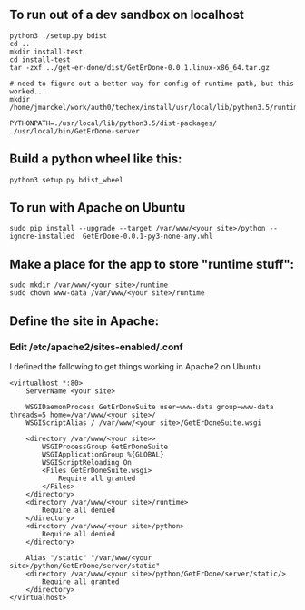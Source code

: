 

## To run out of a dev sandbox on localhost

```
python3 ./setup.py bdist
cd ..
mkdir install-test
cd install-test
tar -zxf ../get-er-done/dist/GetErDone-0.0.1.linux-x86_64.tar.gz

# need to figure out a better way for config of runtime path, but this worked...
mkdir /home/jmarckel/work/auth0/techex/install/usr/local/lib/python3.5/runtime

PYTHONPATH=./usr/local/lib/python3.5/dist-packages/ ./usr/local/bin/GetErDone-server 
```



## Build a python wheel like this:

```
python3 setup.py bdist_wheel
```


## **To run with Apache on Ubuntu**

```
sudo pip install --upgrade --target /var/www/<your site>/python --ignore-installed  GetErDone-0.0.1-py3-none-any.whl
```


## Make a place for the app to store "runtime stuff":
```
sudo mkdir /var/www/<your site>/runtime
sudo chown www-data /var/www/<your site>/runtime
```


## Define the site in Apache:

### Edit /etc/apache2/sites-enabled/<your site>.conf 

I defined the following to get things working in Apache2 on Ubuntu

```
<virtualhost *:80>
    ServerName <your site>

    WSGIDaemonProcess GetErDoneSuite user=www-data group=www-data threads=5 home=/var/www/<your site>/
    WSGIScriptAlias / /var/www/<your site>/GetErDoneSuite.wsgi

    <directory /var/www/<your site>>
        WSGIProcessGroup GetErDoneSuite
        WSGIApplicationGroup %{GLOBAL}
        WSGIScriptReloading On
        <Files GetErDoneSuite.wsgi>
            Require all granted
        </Files>
    </directory>
    <directory /var/www/<your site>/runtime>
        Require all denied
    </directory>
    <directory /var/www/<your site>/python>
        Require all denied
    </directory>

    Alias "/static" "/var/www/<your site>/python/GetErDone/server/static"
    <directory /var/www/<your site>/python/GetErDone/server/static/>
        Require all granted
    </directory>
</virtualhost>
```
